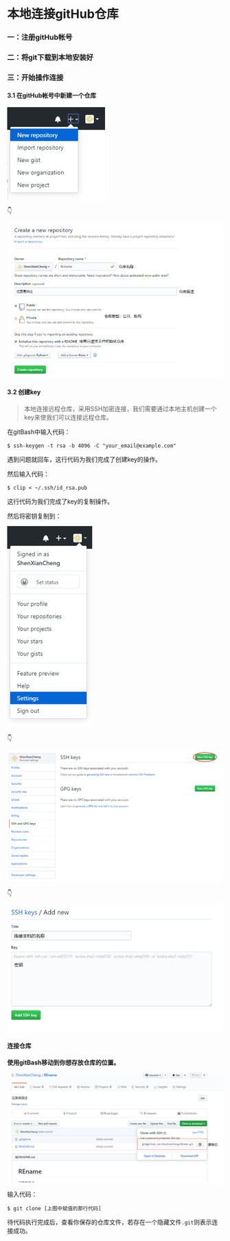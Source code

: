 # 本地连接gitHub仓库

### 一：注册gitHub帐号

### 二：将git下载到本地安装好

### 三：开始操作连接

#### 3.1 在gitHub帐号中新建一个仓库

![创建1](%E6%9C%AC%E5%9C%B0%E8%BF%9E%E6%8E%A5%E8%BF%9C%E7%A8%8B%E4%BB%93%E5%BA%93.assets/%E5%88%9B%E5%BB%BA1.png)

👇

![创建2](%E6%9C%AC%E5%9C%B0%E8%BF%9E%E6%8E%A5%E8%BF%9C%E7%A8%8B%E4%BB%93%E5%BA%93.assets/%E5%88%9B%E5%BB%BA2.png)

#### 3.2 创建key

> 本地连接远程仓库，采用SSH加密连接，我们需要通过本地主机创建一个key来使我们可以连接远程仓库。

在gitBash中输入代码：

```
$ ssh-keygen -t rsa -b 4096 -C "your_email@example.com"
```

遇到问题就回车，这行代码为我们完成了创建key的操作。

然后输入代码：

```
$ clip < ~/.ssh/id_rsa.pub
```

这行代码为我们完成了key的复制操作。

然后将密钥复制到：

![密钥1](%E6%9C%AC%E5%9C%B0%E8%BF%9E%E6%8E%A5%E8%BF%9C%E7%A8%8B%E4%BB%93%E5%BA%93.assets/%E5%AF%86%E9%92%A51.png)

👇

![密钥2](%E6%9C%AC%E5%9C%B0%E8%BF%9E%E6%8E%A5%E8%BF%9C%E7%A8%8B%E4%BB%93%E5%BA%93.assets/%E5%AF%86%E9%92%A52.png)

👇

![密钥3](%E6%9C%AC%E5%9C%B0%E8%BF%9E%E6%8E%A5%E8%BF%9C%E7%A8%8B%E4%BB%93%E5%BA%93.assets/%E5%AF%86%E9%92%A53.png)

#### 连接仓库

**使用gitBash移动到你想存放仓库的位置。**

![连接](%E6%9C%AC%E5%9C%B0%E8%BF%9E%E6%8E%A5%E8%BF%9C%E7%A8%8B%E4%BB%93%E5%BA%93.assets/%E8%BF%9E%E6%8E%A5.png)

输入代码：

```
$ git clone [上图中赋值的那行代码]
```

待代码执行完成后，查看你保存的仓库文件，若存在一个隐藏文件`.git`则表示连接成功。

